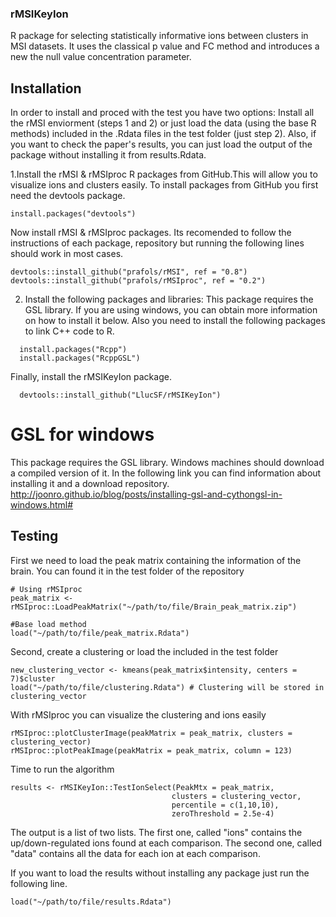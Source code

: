 ### rMSIKeyIon
R package for selecting statistically informative ions between clusters in MSI datasets. It uses the classical p value and FC method and introduces a new the null value concentration parameter.


## Installation

In order to install and proced with the test you have two options: Install all the rMSI enviorment (steps 1 and 2)
or just load the data (using the base R methods) included in the .Rdata files in the test folder (just step 2). 
Also, if you want to check the paper's results, you can just load the output of the package without installing it from results.Rdata.

1.Install the rMSI & rMSIproc R packages from GitHub.This will allow you to visualize ions and
clusters easily. To install packages from GitHub you first need the devtools package.
```
install.packages("devtools")
```

Now install rMSI & rMSIproc packages. Its recomended to follow the instructions of each package,
repository but running the following lines should work in most cases.
```
devtools::install_github("prafols/rMSI", ref = "0.8")
devtools::install_github("prafols/rMSIproc", ref = "0.2")
```

2.  Install the following packages and libraries:
This package requires the GSL library. If you are using windows, you can obtain more information on how to install it below. Also you need to install the following packages to link C++ code to R.  
```
  install.packages("Rcpp")
  install.packages("RcppGSL")
```  

Finally, install the rMSIKeyIon package.
```
  devtools::install_github("LlucSF/rMSIKeyIon")
```
# GSL for windows
This package requires the GSL library. Windows machines should download a compiled version of it. 
In the following link you can find information about installing it and a download repository. http://joonro.github.io/blog/posts/installing-gsl-and-cythongsl-in-windows.html#

## Testing

First we need to load the peak matrix containing the information of the brain. You can found it
in the test folder of the repository
```
# Using rMSIproc
peak_matrix <- rMSIproc::LoadPeakMatrix("~/path/to/file/Brain_peak_matrix.zip")

#Base load method
load("~/path/to/file/peak_matrix.Rdata")
```

Second, create a clustering or load the included in the test folder
```
new_clustering_vector <- kmeans(peak_matrix$intensity, centers = 7)$cluster 
load("~/path/to/file/clustering.Rdata") # Clustering will be stored in clustering_vector
```

With rMSIproc you can visualize the clustering and ions easily
```
rMSIproc::plotClusterImage(peakMatrix = peak_matrix, clusters = clustering_vector)
rMSIproc::plotPeakImage(peakMatrix = peak_matrix, column = 123)
```


Time to run the algorithm
```
results <- rMSIKeyIon::TestIonSelect(PeakMtx = peak_matrix,
                                    clusters = clustering_vector,
                                    percentile = c(1,10,10),
                                    zeroThreshold = 2.5e-4)
```
The output is a list of two lists. The first one, called "ions" contains the up/down-regulated ions
found at each comparison. The second one, called "data" contains all the data for each ion at each
comparison. 

If you want to load the results without installing any package just run the following line.
```
load("~/path/to/file/results.Rdata")
```
